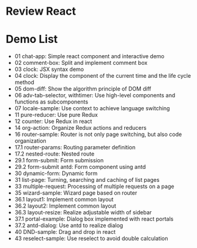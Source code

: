 # Review React

# Demo List

- 01 chat-app: Simple react component and interactive demo
- 02 comment-box: Split and implement comment box
- 03 clock: JSX syntax demo
- 04 clock: Display the component of the current time and the life cycle method
- 05 dom-diff: Show the algorithm principle of DOM diff
- 06 adv-tab-selector, withtimer: Use high-level components and functions as subcomponents
- 07 locale-sample: Use context to achieve language switching
- 11 pure-reducer: Use pure Redux
- 12 counter: Use Redux in react
- 14 org-action: Organize Redux actions and reducers
- 16 router-sample: Router is not only page switching, but also code organization
- 17.1 router-params: Routing parameter definition
- 17.2 nested-route: Nested route
- 29.1 form-submit: Form submission
- 29.2 form-submit antd: Form component using antd
- 30 dynamic-form: Dynamic form
- 31 list-page: Turning, searching and caching of list pages
- 33 multiple-request: Processing of multiple requests on a page
- 35 wizard-sample: Wizard page based on router
- 36.1 layout1: Implement common layout
- 36.2 layout2: Implement common layout
- 36.3 layout-resize: Realize adjustable width of sidebar
- 37.1 portal-example: Dialog box implemented with react portals
- 37.2 antd-dialog: Use antd to realize dialog
- 40 DND-sample: Drag and drop in react
- 43 reselect-sample: Use reselect to avoid double calculation
